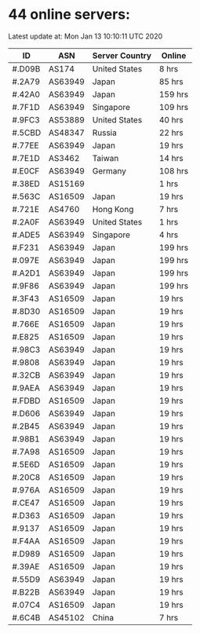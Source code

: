 # 44 online servers:

Latest update at: Mon Jan 13 10:10:11 UTC 2020

| ID | ASN | Server Country | Online |
| -- | --- | -------------- | ------ |
| #.D09B | AS174 | United States | 8 hrs |
| #.2A79 | AS63949 | Japan | 85 hrs |
| #.42A0 | AS63949 | Japan | 159 hrs |
| #.7F1D | AS63949 | Singapore | 109 hrs |
| #.9FC3 | AS53889 | United States | 40 hrs |
| #.5CBD | AS48347 | Russia | 22 hrs |
| #.77EE | AS63949 | Japan | 19 hrs |
| #.7E1D | AS3462 | Taiwan | 14 hrs |
| #.E0CF | AS63949 | Germany | 108 hrs |
| #.38ED | AS15169 |  | 1 hrs |
| #.563C | AS16509 | Japan | 19 hrs |
| #.721E | AS4760 | Hong Kong | 7 hrs |
| #.2A0F | AS63949 | United States | 1 hrs |
| #.ADE5 | AS63949 | Singapore | 4 hrs |
| #.F231 | AS63949 | Japan | 199 hrs |
| #.097E | AS63949 | Japan | 199 hrs |
| #.A2D1 | AS63949 | Japan | 199 hrs |
| #.9F86 | AS63949 | Japan | 199 hrs |
| #.3F43 | AS16509 | Japan | 19 hrs |
| #.8D30 | AS16509 | Japan | 19 hrs |
| #.766E | AS16509 | Japan | 19 hrs |
| #.E825 | AS16509 | Japan | 19 hrs |
| #.98C3 | AS63949 | Japan | 19 hrs |
| #.9808 | AS63949 | Japan | 19 hrs |
| #.32CB | AS63949 | Japan | 19 hrs |
| #.9AEA | AS63949 | Japan | 19 hrs |
| #.FDBD | AS16509 | Japan | 19 hrs |
| #.D606 | AS63949 | Japan | 19 hrs |
| #.2B45 | AS63949 | Japan | 19 hrs |
| #.98B1 | AS63949 | Japan | 19 hrs |
| #.7A98 | AS16509 | Japan | 19 hrs |
| #.5E6D | AS16509 | Japan | 19 hrs |
| #.20C8 | AS16509 | Japan | 19 hrs |
| #.976A | AS16509 | Japan | 19 hrs |
| #.CE47 | AS16509 | Japan | 19 hrs |
| #.D363 | AS16509 | Japan | 19 hrs |
| #.9137 | AS16509 | Japan | 19 hrs |
| #.F4AA | AS16509 | Japan | 19 hrs |
| #.D989 | AS16509 | Japan | 19 hrs |
| #.39AE | AS16509 | Japan | 19 hrs |
| #.55D9 | AS63949 | Japan | 19 hrs |
| #.B22B | AS63949 | Japan | 19 hrs |
| #.07C4 | AS16509 | Japan | 19 hrs |
| #.6C4B | AS45102 | China | 7 hrs |


